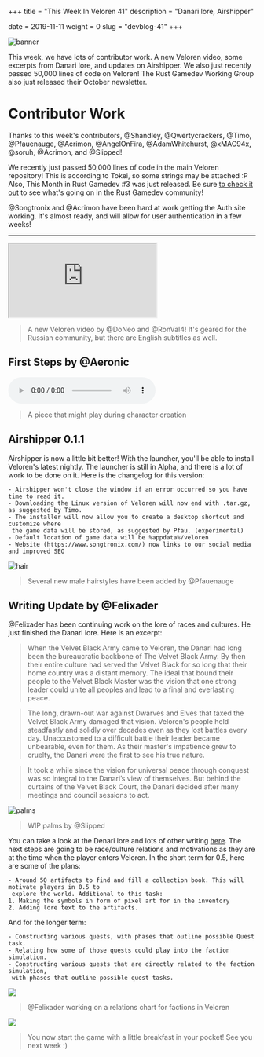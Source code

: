 +++
title = "This Week In Veloren 41"
description = "Danari lore, Airshipper"

date = 2019-11-11
weight = 0
slug = "devblog-41"
+++

![banner](https://media.discordapp.net/attachments/634860358623821835/643034796548947968/screenshot_1573381825305.png?width=1164&height=667)

This week, we have lots of contributor work. A new Veloren video, some excerpts from Danari lore, and updates on Airshipper. We also just recently passed 50,000 lines of code on Veloren! The Rust Gamedev Working Group also just released their October newsletter.


# Contributor Work

Thanks to this week's contributors, @Shandley, @Qwertycrackers, @Timo, @Pfauenauge, @Acrimon, @AngelOnFira, @AdamWhitehurst, @xMAC94x, @soruh, @Acrimon, and @Slipped!

We recently just passed 50,000 lines of code in the main Veloren repository! This is according to Tokei, so some strings may be attached :P Also, This Month in Rust Gamedev #3 was just released. Be sure [to check it out](https://rust-gamedev.github.io/2019/11/07/newsletter-003.html) to see what's going on in the Rust Gamedev community!

@Songtronix and @Acrimon have been hard at work getting the Auth site working. It's almost ready, and will allow for user authentication in a few weeks!

<hr>

<div class="video-container">
 <iframe
 src="https://www.youtube.com/embed/IIl271iDulY"
 webkitallowfullscreen
 mozallowfullscreen
 allowfullscreen>
 </iframe>
</div>

> A new Veloren video by @DoNeo and @RonVal4! It's geared for the Russian community, but there are English subtitles as well.

## First Steps by @Aeronic

<audio controls>
 <source src="https://cdn.discordapp.com/attachments/597826574095613962/643099066854670336/First_Steps.ogg" type="audio/ogg">
Your browser does not support the audio element.
</audio>

> A piece that might play during character creation

## Airshipper 0.1.1

Airshipper is now a little bit better! With the launcher, you'll be able to install Veloren's latest nightly. The launcher is still in Alpha, and there is a lot of work to be done on it. Here is the changelog for this version:

```
- Airshipper won't close the window if an error occurred so you have time to read it.
- Downloading the Linux version of Veloren will now end with .tar.gz, as suggested by Timo.
- The installer will now allow you to create a desktop shortcut and customize where
 the game data will be stored, as suggested by Pfau. (experimental)
- Default location of game data will be %appdata%/veloren
- Website (https://www.songtronix.com/) now links to our social media and improved SEO
```

![hair](https://media.discordapp.net/attachments/597826574095613962/643102462781423616/screenshot_1573397958545.png?width=1193&height=683)

> Several new male hairstyles have been added by @Pfauenauge

## Writing Update by @Felixader

@Felixader has been continuing work on the lore of races and cultures. He just finished the Danari lore. Here is an excerpt:

> When the Velvet Black Army came to Veloren, the Danari had long been the bureaucratic backbone of The Velvet Black Army. By then their entire culture had served the Velvet Black for so long that their home country was a distant memory. The ideal that bound their people to the Velvet Black Master was the vision that one strong leader could unite all peoples and lead to a final and everlasting peace. 

> The long, drawn-out war against Dwarves and Elves that taxed the Velvet Black Army damaged that vision. Veloren's people held steadfastly and solidly over decades even as they lost battles every day. Unaccustomed to a difficult battle their leader became unbearable, even for them. As their master's impatience grew to cruelty, the Danari were the first to see his true nature. 

> It took a while since the vision for universal peace through conquest was so integral to the Danari’s view of themselves. But behind the curtains of the Velvet Black Court, the Danari decided after many meetings and council sessions to act. 

![palms](https://cdn.discordapp.com/attachments/597826574095613962/643101530546765834/unknown.png)

> WIP palms by @Slipped

You can take a look at the Denari lore and lots of other writing [here](https://docs.google.com/document/d/1WGacLASLkz24l5WDJ8nCe7ONIYTy_5iQoAl5oVsEM_o/edit?usp=sharing). The next steps are going to be race/culture relations and motivations as they are at the time when the player enters Veloren. In the short term for 0.5, here are some of the plans:

```
- Around 50 artifacts to find and fill a collection book. This will motivate players in 0.5 to
 explore the world. Additional to this task:
1. Making the symbols in form of pixel art for in the inventory
2. Adding lore text to the artifacts.
```

And for the longer term:

```
- Constructing various quests, with phases that outline possible Quest task.
- Relating how some of those quests could play into the faction simulation.
- Constructing various quests that are directly related to the faction simulation,
 with phases that outline possible quest tasks.
```

![](https://cdn.discordapp.com/attachments/432223552863993896/643100102256361473/20191110_154902.jpg)

> @Felixader working on a relations chart for factions in Veloren

![](https://cdn.discordapp.com/attachments/597826574095613962/643102827681677342/unknown.png)

> You now start the game with a little breakfast in your pocket! See you next week :)